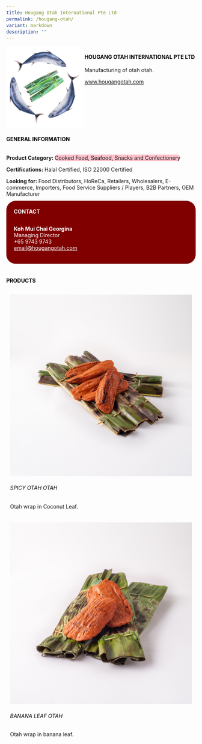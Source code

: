 ```yaml
---
title: Hougang Otah International Pte Ltd
permalink: /hougang-otah/
variant: markdown
description: ""
---
```

<div class="flex-paragraph">
	<div style="display: flex; flex-wrap: wrap;" class="flex-container">
		<div style="flex: 1 1 40%; display: block;" class="card sgds">
			<img src="/images/Hougang%20Otah/hougang_otah_logo.png">
		</div>
		<div style="flex: 1 1 58%; display: block; margin-left: 3px" class="card-sgds">
			<h4 style="text-transform: uppercase; color: black;"><b>Hougang Otah International Pte Ltd</b></h4>
			<p>Manufacturing of otah otah.</p>
			<p><a target="_blank" href="https://www.hougangotah.com">www.hougangotah.com</a></p>
		</div>
	</div>
</div>

<h4 style="text-transform: uppercase; color: black;">
	<b>General Information</b>
</h4>
<div style="display: flex; flex-wrap: wrap;" class="flex-container">
	<div style="flex: 1 1 65%; display: block; align-self: stretch" class="card sgds">
		<div class="flex-paragraph">
			<p>
				<b>Product Category: </b>
				<span style="background-color: pink; border-radius: 10px;">Cooked Food, Seafood, Snacks and Confectionery</span>
			</p>
			<p>
				<b>Certifications: </b>Halal Certified, ISO 22000 Certified
			</p>
			<p style="margin-bottom: 10px;">
				<b>Looking for: </b>Food Distributors, HoReCa, Retailers, Wholesalers, E-commerce, Importers, Food Service Suppliers / Players, B2B Partners, OEM Manufacturer
			</p>
		</div>
	</div>
	<div style="flex: 1 1 35%; padding: 10px; display: block; background-color: maroon; border-radius: 25px; align-self: center;" class="card sgds">
		<h4 style="color: white; margin-top: 10px; margin-left: 10px;">CONTACT</h4>
		<div class="flex-paragraph">
			<p style="padding: 10px; color: white;">
				<b>Koh Mui Chai Georgina</b>
				<br>Managing Director<br>+65 9743 9743<br>
				<a style="color: white;" href="mailto:email@hougangotah.com">email@hougangotah.com</a>
			</p>
		</div>
	</div>
</div>
<br>
<h4 style="text-transform: uppercase; color: black;">
	<b>Products</b>
</h4>
<div style="display: flex; flex-wrap: wrap;">
	<div style="flex: 1 1 47%; margin: 10px; display: block;" class="card sgds">
		<div style="display: block;" class="flex-image">
			<img src="/images/Hougang%20Otah/hougang_otah_product_01.jpg">
		</div>
		<div class="flex-paragraph">
			<h6 style="text-transform: uppercase; color: black;">Spicy Otah Otah</h6>
			<p>Otah wrap in Coconut Leaf.</p>
		</div>
	</div>
	<div style="flex: 1 1 47%; margin: 10px; display: block;" class="card sgds">
		<div style="display: block;" class="flex-image">
			<img src="/images/Hougang%20Otah/hougang_otah_product_02.jpg">
		</div>
		<div class="flex-paragraph">
			<h6 style="text-transform: uppercase; color: black;">Banana Leaf Otah</h6>
			<p>Otah wrap in banana leaf.</p>
		</div>
	</div>
</div>